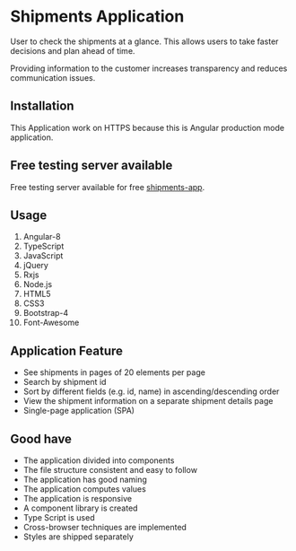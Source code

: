 # Shipments Application

User to check the shipments at a glance. This allows users to take faster decisions and plan ahead of time.

Providing information to the customer increases transparency and reduces communication issues.

## Installation

This Application work on HTTPS because this is Angular production mode application.

## Free testing server available

Free testing server available for free [shipments-app](https://shadiline.com/).


## Usage

1. Angular-8
2. TypeScript
3. JavaScript
4. jQuery
5. Rxjs
6. Node.js
7. HTML5 
8. CSS3
9. Bootstrap-4
10. Font-Awesome

## Application Feature

* See shipments in pages of 20 elements per page
* Search by shipment id
* Sort by different fields (e.g. id, name) in ascending/descending order
* View the shipment information on a separate shipment details page
* Single-page application (SPA)

## Good have

* The application divided into components
* The file structure consistent and easy to follow
* The application has good naming
* The application computes values
* The application is responsive
* A component library is created
* Type Script is used
* Cross-browser techniques are implemented
* Styles are shipped separately
